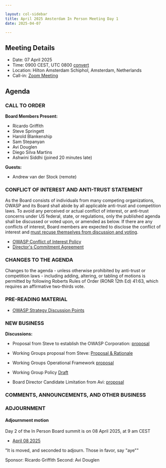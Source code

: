 ```yaml
---

layout: col-sidebar
title: April 2025 Amsterdam In Person Meeting Day 1
date: 2025-04-07

---
```


## Meeting Details

- Date: 07 April 2025
- Time: 0900 CEST, UTC 0800 [convert](https://www.timeanddate.com/worldclock/meetingdetails.html?year=2025&month=4&day=7&hour=7&min=0&sec=0&p1=179&p2=136&p3=676&p4=137&p5=16)
- Location: Hilton Amsterdam Schiphol, Amsterdam, Netherlands
- Call-in: [Zoom Meeting](https://us06web.zoom.us/j/85856448225?pwd=8yfyLksGWTnnkWbQQZzPBBzrLKqv2z.1)

## Agenda

### CALL TO ORDER

**Board Members Present:**
- Ricardo Griffith
- Steve Springett
- Harold Blankenship
- Sam Stepanyan
- Avi Douglen 
- Diego Silva Martins
- Ashwini Siddhi (joined 20 minutes late)

**Guests:**
- Andrew van der Stock (remote)

### CONFLICT OF INTEREST AND ANTI-TRUST STATEMENT

As the Board consists of individuals from many competing organizations, OWASP and its Board shall abide by all applicable anti-trust and competition laws. To avoid any perceived or actual conflict of interest, or anti-trust concerns under US federal, state, or regulations, only the published agenda shall be discussed or voted upon, or amended as below. If there are any conflicts of interest, Board members are expected to disclose the conflict of interest and [must recuse themselves from discussion and voting](https://policy.owasp.org/legal/bylaws#section-702-disclosure-required).

- [OWASP Conflict of Interest Policy](https://policy.owasp.org/operational/conflict-of-interest)
- [Director's Commitment Agreement](https://policy.owasp.org/legal/directors-committment-agreement)

### CHANGES TO THE AGENDA

Changes to the agenda - unless otherwise prohibited by anti-trust or competition laws - including adding, altering, or tabling of motions is permitted by following Roberts Rules of Order (RONR 12th Ed) 41:63, which requires an affirmative two-thirds vote.

### PRE-READING MATERIAL

- [OWASP Strategy Discussion Points](https://docs.google.com/document/d/1xhG2DflC2HnebrxUnIo5IPsL7tnJc6xR7o2Cv5YBZxc/edit?tab=t.0#heading=h.6nbj1nv19cks)


### NEW BUSINESS


**Discussions:**

* Proposal from Steve to establish the OWASP Corporation: [proposal](https://docs.google.com/document/d/1EWQroUh82LkJ3h25ehGw3sxux4oZpQpgIBGQfb4sRPY/edit?tab=t.0#heading=h.blhn7u7g7jf4)

* Working Groups proposal from Steve: [Proposal & Rationale](https://docs.google.com/document/d/1qsPHsx0hSZJNxxs30WfYekZSwetxeThiVyAzRHWIxVY/edit?tab=t.0#heading=h.57so5aunhwja)

* Working Groups Operational Framework [proposal](https://docs.google.com/document/d/1f630BYfUb7QAzciHnWCPMNxjdJC__gdRUZToATz74Xg/edit?tab=t.0#heading=h.50rghdw6wge6)

* Working Group Policy [Draft](https://docs.google.com/document/d/1wlfx76c0OlZUo53J92QnUlRSav2SmCw6VrPwjekWmuk/edit?tab=t.0#heading=h.1u80osw3ss2f)

* Board Director Candidate Limitation from Avi: [proposal](https://docs.google.com/document/d/1ho5JpiYND54S0OKyvEGbau_DepNRtRF2rtXJsO-RSxE/edit?tab=t.0#heading=h.g4dngzaszp4e)

### COMMENTS, ANNOUNCEMENTS, AND OTHER BUSINESS

### ADJOURNMENT

#### Adjournment motion

Day 2 of the In Person Board summit is on 08 April 2025, at 9 am CEST

- [April 08 2025](https://board.owasp.org/meetings-historical/2025/202504-08.html)

"It is moved, and seconded to adjourn. Those in favor, say "aye""

Sponsor: Ricardo Griffith
Second: Avi Douglen
